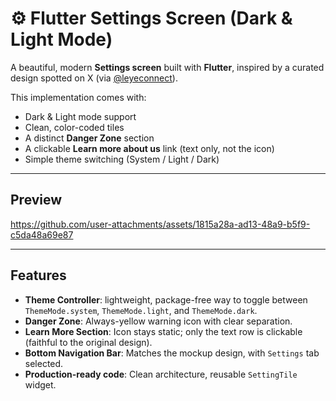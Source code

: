 # ⚙️ Flutter Settings Screen (Dark & Light Mode)

A beautiful, modern **Settings screen** built with **Flutter**, inspired by a curated design spotted on X (via [@leyeconnect]([https://twitter.com/leyeconnect](https://x.com/leyeConnect/status/1946587947467190391))).  

This implementation comes with:
-  Dark & Light mode support  
-  Clean, color-coded tiles  
-  A distinct **Danger Zone** section  
-  A clickable **Learn more about us** link (text only, not the icon)  
-  Simple theme switching (System / Light / Dark)  

---

## Preview

https://github.com/user-attachments/assets/1815a28a-ad13-48a9-b5f9-c5da48a69e87



---

## Features

- **Theme Controller**: lightweight, package-free way to toggle between `ThemeMode.system`, `ThemeMode.light`, and `ThemeMode.dark`.  
- **Danger Zone**: Always-yellow warning icon with clear separation.  
- **Learn More Section**: Icon stays static; only the text row is clickable (faithful to the original design).  
- **Bottom Navigation Bar**: Matches the mockup design, with `Settings` tab selected.  
- **Production-ready code**: Clean architecture, reusable `SettingTile` widget.  
